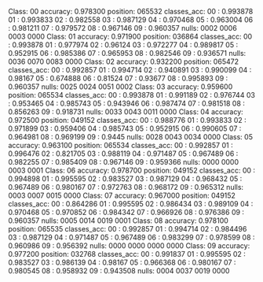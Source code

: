 Class: 00
accuracy: 0.978300 position: 065532 classes_acc: 00 : 0.993878 01 : 0.993833 02 : 0.982558 03 : 0.987129 04 : 0.970468 05 : 0.963004 06 : 0.981211 07 : 0.979572 08 : 0.967146 09 : 0.960357  nulls:  0002 0006 0003 0000
Class: 01
accuracy: 0.971900 position: 036864 classes_acc: 00 : 0.993878 01 : 0.977974 02 : 0.96124 03 : 0.972277 04 : 0.989817 05 : 0.952915 06 : 0.985386 07 : 0.965953 08 : 0.982546 09 : 0.936571  nulls:  0036 0070 0083 0000
Class: 02
accuracy: 0.932200 position: 065472 classes_acc: 00 : 0.992857 01 : 0.994714 02 : 0.940891 03 : 0.990099 04 : 0.98167 05 : 0.674888 06 : 0.81524 07 : 0.93677 08 : 0.995893 09 : 0.960357  nulls:  0025 0024 0051 0002
Class: 03
accuracy: 0.959600 position: 065534 classes_acc: 00 : 0.993878 01 : 0.991189 02 : 0.976744 03 : 0.953465 04 : 0.985743 05 : 0.943946 06 : 0.987474 07 : 0.981518 08 : 0.856263 09 : 0.918731  nulls:  0033 0043 0011 0000
Class: 04
accuracy: 0.972500 position: 049152 classes_acc: 00 : 0.988776 01 : 0.993833 02 : 0.971899 03 : 0.959406 04 : 0.985743 05 : 0.952915 06 : 0.990605 07 : 0.964981 08 : 0.969199 09 : 0.9445  nulls:  0028 0043 0034 0000
Class: 05
accuracy: 0.963100 position: 065534 classes_acc: 00 : 0.992857 01 : 0.996476 02 : 0.821705 03 : 0.988119 04 : 0.971487 05 : 0.967489 06 : 0.982255 07 : 0.985409 08 : 0.967146 09 : 0.959366  nulls:  0000 0000 0003 0001
Class: 06
accuracy: 0.978700 position: 049152 classes_acc: 00 : 0.994898 01 : 0.995595 02 : 0.983527 03 : 0.987129 04 : 0.968432 05 : 0.967489 06 : 0.980167 07 : 0.972763 08 : 0.968172 09 : 0.965312  nulls:  0003 0007 0015 0000
Class: 07
accuracy: 0.967000 position: 049152 classes_acc: 00 : 0.864286 01 : 0.995595 02 : 0.986434 03 : 0.989109 04 : 0.970468 05 : 0.970852 06 : 0.984342 07 : 0.966926 08 : 0.976386 09 : 0.960357  nulls:  0005 0014 0019 0001
Class: 08
accuracy: 0.978100 position: 065535 classes_acc: 00 : 0.992857 01 : 0.994714 02 : 0.984496 03 : 0.987129 04 : 0.971487 05 : 0.967489 06 : 0.983299 07 : 0.978599 08 : 0.960986 09 : 0.956392  nulls:  0000 0000 0000 0000
Class: 09
accuracy: 0.977200 position: 032768 classes_acc: 00 : 0.991837 01 : 0.995595 02 : 0.983527 03 : 0.986139 04 : 0.98167 05 : 0.966368 06 : 0.980167 07 : 0.980545 08 : 0.958932 09 : 0.943508  nulls:  0004 0037 0019 0000
